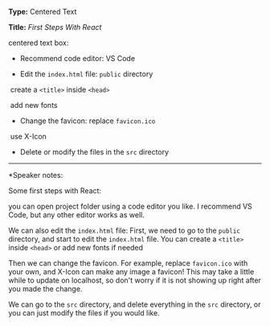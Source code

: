 **Type:** Centered Text

**Title:** *First Steps With React*

centered text box:

* Recommend code editor: VS Code

* Edit the `index.html` file: `public` directory

​											 create a `<title>` inside  `<head>` 

​											 add new fonts

* Change the favicon: replace `favicon.ico`

​									        use X-Icon

* Delete or modify the files in the `src` directory

------

*Speaker notes: 

Some first steps with React:

you can open project folder using a code editor you like. I recommend VS Code, but any other editor works as well.

We can also edit the `index.html` file: First, we need to go to the `public` directory, and start to edit the `index.html` file. You can create a `<title>` inside  `<head>` or add new fonts if needed

Then we can change the favicon. For example, replace `favicon.ico` with your own, and X-Icon can make any image a favicon! This may take a little while to update on localhost, so don't worry if it is not showing up right after you made the change.

We can go to the `src` directory, and delete everything in the `src` directory, or you can just modify the files if you would like.